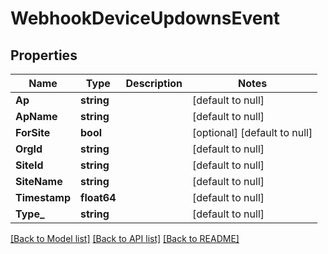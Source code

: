 # WebhookDeviceUpdownsEvent

## Properties
Name | Type | Description | Notes
------------ | ------------- | ------------- | -------------
**Ap** | **string** |  | [default to null]
**ApName** | **string** |  | [default to null]
**ForSite** | **bool** |  | [optional] [default to null]
**OrgId** | **string** |  | [default to null]
**SiteId** | **string** |  | [default to null]
**SiteName** | **string** |  | [default to null]
**Timestamp** | **float64** |  | [default to null]
**Type_** | **string** |  | [default to null]

[[Back to Model list]](../README.md#documentation-for-models) [[Back to API list]](../README.md#documentation-for-api-endpoints) [[Back to README]](../README.md)

